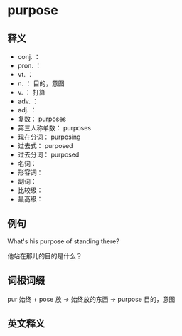 # purpose

## 释义

- conj. ：   
- pron. ：  
- vt. ：   
- n. ： 目的，意图
- v. ： 打算
- adv. ：  
- adj. ： 
- 复数：  purposes
- 第三人称单数：  purposes
- 现在分词：  purposing
- 过去式：  purposed
- 过去分词：  purposed
- 名词：  
- 形容词： 
- 副词：  
- 比较级：  
- 最高级：  



## 例句

What's his purpose of standing there?

他站在那儿的目的是什么？


## 词根词缀

pur 始终
+
pose 放
-> 始终放的东西
-> purpose 目的，意图


## 英文释义




